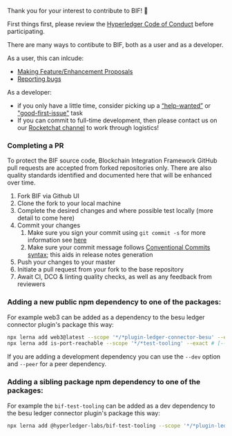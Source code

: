 Thank you for your interest to contribute to BIF! :tada:

First things first, please review the [Hyperledger Code of Conduct](https://wiki.hyperledger.org/display/HYP/Hyperledger+Code+of+Conduct) before participating.

There are many ways to contibute to BIF, both as a user and as a developer.

As a user, this can inlcude:
* [Making Feature/Enhancement Proposals](https://github.com/hyperledger-labs/blockchain-integration-framework/issues/new?assignees=&labels=enhancement&template=feature_request.md&title=)
* [Reporting bugs](https://github.com/hyperledger-labs/blockchain-integration-framework/issues/new?assignees=&labels=bug&template=bug_report.md&title=)

As a developer:
* if you only have a little time, consider picking up a [“help-wanted”](https://github.com/hyperledger-labs/blockchain-integration-framework/labels/help%20wanted) or ["good-first-issue"](https://github.com/hyperledger-labs/blockchain-integration-framework/labels/good%20first%20issue) task
* If you can commit to full-time development, then please contact us on our [Rocketchat channel](https://chat.hyperledger.org/channel/blockchain-integration-framework) to work through logistics!


### Completing a PR

To protect the BIF source code, Blockchain Integration Framework GitHub pull requests are accepted from forked repositories only. There are also quality standards identified and documented here that will be enhanced over time.


1. Fork BIF via Github UI
1. Clone the fork to your local machine
1. Complete the desired changes and where possible test locally (more detail to come here)
1. Commit your changes
    1. Make sure you sign your commit using `git commit -s` for more information see [here](https://gist.github.com/tkuhrt/10211ae0a26a91a8c030d00344f7d11b)
    1. Make sure your commit message follows [Conventional Commits syntax](https://www.conventionalcommits.org/en/v1.0.0-beta.4/#specification); this aids in release notes generation
1. Push your changes to your master
1. Initiate a pull request from your fork to the base repository
1. Await CI, DCO & linting quality checks, as well as any feedback from reviewers

### Adding a new public npm dependency to one of the packages:

For example web3 can be added as a dependency to the besu ledger connector plugin's package this way:

```sh
npx lerna add web3@latest --scope '*/*plugin-ledger-connector-besu' --exact # [--dev] [--peer]
npx lerna add is-port-reachable --scope '*/*test-tooling' --exact # [--dev] [--peer]
```

If you are adding a development dependency you can use the `--dev` option and `--peer` for a peer dependency.

### Adding a sibling package npm dependency to one of the packages:

For example the `bif-test-tooling` can be added as a dev dependency to the besu ledger connector plugin's package this way:

```sh
npx lerna add @hyperledger-labs/bif-test-tooling --scope '*/*plugin-ledger-connector-besu' --exact --dev
```
